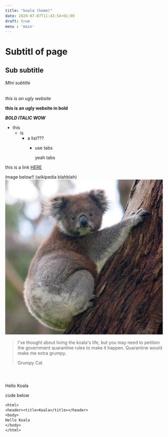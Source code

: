```yaml
---
title: "koala (home)"
date: 2020-07-07T11:43:54+01:00
draft: true
menu : 'main'
---
```


# Subtitl of page
## Sub subtitle 
###### MIni subtitle

_this is an ugly website_ 

__this is an ugly website in bold__

_**BOLD ITALIC WOW**_

- this
  - is 
    - a list???
    	- use tabs 
    		
    		 yeah tabs

this is a link [HERE](http://www.koalastothemax.com/)

Image below!! (wikipedia blahblah)
![IMAGE HERE](k.jpg)

> I've thought about living the koala's life, but you may need to petition the government quarantine rules to make it happen. Quarantine would make me extra grumpy.
> 
> Grumpy Cat

<html>
<header><title>Koala</title></header>
<body>
Hello Koala
</body>
</html>

code below 

```
<html>
<header><title>Koala</title></header>
<body>
Hello Koala
</body>
</html>
```




